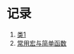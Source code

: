 # 记录
1. [类1](https://github.com/shukean/php7-internal/blob/master/class-register.md)   
2. [常用宏与简单函数](https://github.com/shukean/php7-internal/blob/master/macro-in-common-use.md)

